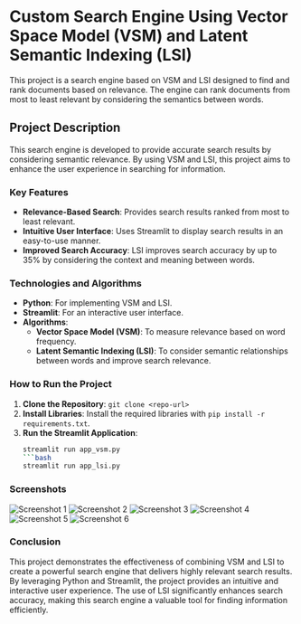 # Custom Search Engine Using Vector Space Model (VSM) and Latent Semantic Indexing (LSI)

This project is a search engine based on VSM and LSI designed to find and rank documents based on relevance. The engine can rank documents from most to least relevant by considering the semantics between words.

## Project Description
This search engine is developed to provide accurate search results by considering semantic relevance. By using VSM and LSI, this project aims to enhance the user experience in searching for information.

### Key Features
- **Relevance-Based Search**: Provides search results ranked from most to least relevant.
- **Intuitive User Interface**: Uses Streamlit to display search results in an easy-to-use manner.
- **Improved Search Accuracy**: LSI improves search accuracy by up to 35% by considering the context and meaning between words.

### Technologies and Algorithms
- **Python**: For implementing VSM and LSI.
- **Streamlit**: For an interactive user interface.
- **Algorithms**:
  - **Vector Space Model (VSM)**: To measure relevance based on word frequency.
  - **Latent Semantic Indexing (LSI)**: To consider semantic relationships between words and improve search relevance.

### How to Run the Project
1. **Clone the Repository**: `git clone <repo-url>`
2. **Install Libraries**: Install the required libraries with `pip install -r requirements.txt`.
3. **Run the Streamlit Application**:
   ```bash
   streamlit run app_vsm.py
   ```bash
   streamlit run app_lsi.py

### Screenshots
![Screenshot 1](images/Picture1.png)
![Screenshot 2](images/Picture2.png)
![Screenshot 3](images/Picture3.png)
![Screenshot 4](images/Picture4.png)
![Screenshot 5](images/Picture5.png)
![Screenshot 6](images/Picture6.png)

### Conclusion
This project demonstrates the effectiveness of combining VSM and LSI to create a powerful search engine that delivers highly relevant search results. By leveraging Python and Streamlit, the project provides an intuitive and interactive user experience. The use of LSI significantly enhances search accuracy, making this search engine a valuable tool for finding information efficiently.
